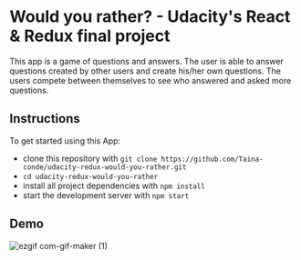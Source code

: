 # Would you rather? - Udacity's React & Redux final project

This app is a game of questions and answers. The user is able to answer questions created by other users and create his/her own questions. The users compete between themselves to see who answered and asked more questions. 

## Instructions

To get started using this App:

* clone this repository with `git clone https://github.com/Taina-conde/udacity-redux-would-you-rather.git`
* `cd udacity-redux-would-you-rather`
* install all project dependencies with `npm install`
* start the development server with `npm start`

## Demo

![ezgif com-gif-maker (1)](https://user-images.githubusercontent.com/62517353/113336791-84a0cd00-92ec-11eb-9b0c-16cbb4430777.gif)




